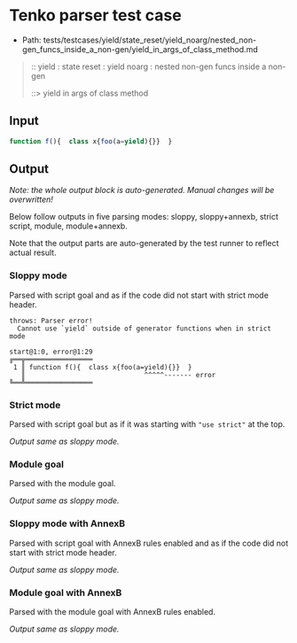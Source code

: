 # Tenko parser test case

- Path: tests/testcases/yield/state_reset/yield_noarg/nested_non-gen_funcs_inside_a_non-gen/yield_in_args_of_class_method.md

> :: yield : state reset : yield noarg : nested non-gen funcs inside a non-gen
>
> ::> yield in args of class method

## Input


`````js
function f(){  class x{foo(a=yield){}}  }
`````

## Output

_Note: the whole output block is auto-generated. Manual changes will be overwritten!_

Below follow outputs in five parsing modes: sloppy, sloppy+annexb, strict script, module, module+annexb.

Note that the output parts are auto-generated by the test runner to reflect actual result.

### Sloppy mode

Parsed with script goal and as if the code did not start with strict mode header.

`````
throws: Parser error!
  Cannot use `yield` outside of generator functions when in strict mode

start@1:0, error@1:29
╔══╦═════════════════
 1 ║ function f(){  class x{foo(a=yield){}}  }
   ║                              ^^^^^------- error
╚══╩═════════════════

`````

### Strict mode

Parsed with script goal but as if it was starting with `"use strict"` at the top.

_Output same as sloppy mode._

### Module goal

Parsed with the module goal.

_Output same as sloppy mode._

### Sloppy mode with AnnexB

Parsed with script goal with AnnexB rules enabled and as if the code did not start with strict mode header.

_Output same as sloppy mode._

### Module goal with AnnexB

Parsed with the module goal with AnnexB rules enabled.

_Output same as sloppy mode._

